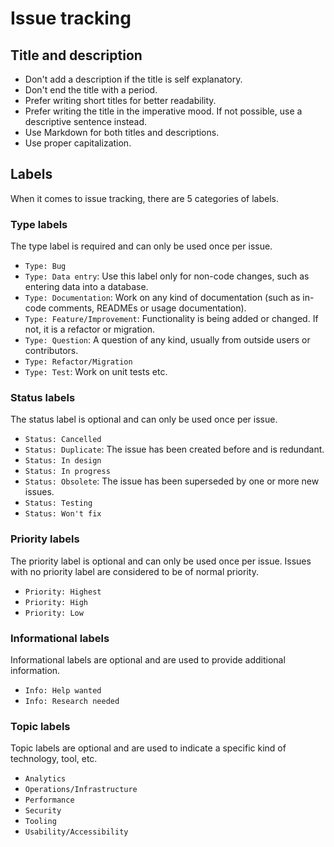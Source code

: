 # Issue tracking

## Title and description

- Don't add a description if the title is self explanatory.
- Don't end the title with a period.
- Prefer writing short titles for better readability.
- Prefer writing the title in the imperative mood. If not possible, use a descriptive sentence instead.
- Use Markdown for both titles and descriptions.
- Use proper capitalization.

## Labels

When it comes to issue tracking, there are 5 categories of labels.

### Type labels

The type label is required and can only be used once per issue.

- `Type: Bug`
- `Type: Data entry`: Use this label only for non-code changes, such as entering data into a database.
- `Type: Documentation`: Work on any kind of documentation (such as in-code comments, READMEs or usage documentation).
- `Type: Feature/Improvement`: Functionality is being added or changed. If not, it is a refactor or migration.
- `Type: Question`: A question of any kind, usually from outside users or contributors.
- `Type: Refactor/Migration`
- `Type: Test`: Work on unit tests etc.

### Status labels

The status label is optional and can only be used once per issue.

- `Status: Cancelled`
- `Status: Duplicate`: The issue has been created before and is redundant.
- `Status: In design`
- `Status: In progress`
- `Status: Obsolete`: The issue has been superseded by one or more new issues.
- `Status: Testing`
- `Status: Won't fix`

### Priority labels

The priority label is optional and can only be used once per issue. Issues with no priority label are considered to be of normal priority.

- `Priority: Highest`
- `Priority: High`
- `Priority: Low`

### Informational labels

Informational labels are optional and are used to provide additional information.

- `Info: Help wanted`
- `Info: Research needed`

### Topic labels

Topic labels are optional and are used to indicate a specific kind of technology, tool, etc.

- `Analytics`
- `Operations/Infrastructure`
- `Performance`
- `Security`
- `Tooling`
- `Usability/Accessibility`
